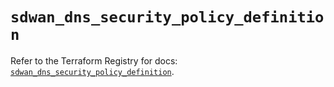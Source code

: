 # `sdwan_dns_security_policy_definition`

Refer to the Terraform Registry for docs: [`sdwan_dns_security_policy_definition`](https://registry.terraform.io/providers/ciscodevnet/sdwan/0.8.0/docs/resources/dns_security_policy_definition).
